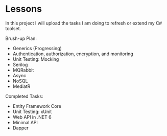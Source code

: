 # Lessons
In this project I will upload the tasks I am doing to refresh or extend my C# toolset. 

Brush-up Plan:
- Generics (Progressing)
- Authentication, authorization, encryption, and monitoring
- Unit Testing: Mocking
- Serilog
- MQRabbit
- Async
- NoSQL
- MediatR

Completed Tasks:
- Entity Framework Core
- Unit Testing: xUnit
- Web API in .NET 6
- Minimal API
- Dapper
